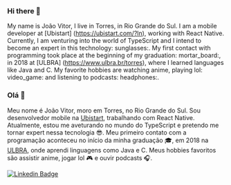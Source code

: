 ### Hi there 👋

<!--
**joaovitorleffa/joaovitorleffa** is a ✨ _special_ ✨ repository because its `README.md` (this file) appears on your GitHub profile. -->

My name is João Vitor, I live in Torres, in Rio Grande do Sul. I am a mobile developer at [Ubistart] (https://ubistart.com/?ln), working with React Native. Currently, I am venturing into the world of TypeScript and I intend to become an expert in this technology: sunglasses:. My first contact with programming took place at the beginning of my graduation: mortar_board:, in 2018 at [ULBRA] (https://www.ulbra.br/torres), where I learned languages ​​like Java and C.
My favorite hobbies are watching anime, playing lol: video_game: and listening to podcasts: headphones:.

### Olá 👋

Meu nome é João Vitor, moro em Torres, no Rio Grande do Sul. Sou desenvolvedor mobile na [Ubistart](https://ubistart.com/?ln), trabalhando com React Native. Atualmente, estou me aveturando no mundo do TypeScript e pretendo me tornar expert nessa tecnologia :sunglasses:. Meu primeiro contato com a programação aconteceu no início da minha graduação :mortar_board:, em 2018 na [ULBRA](https://www.ulbra.br/torres), onde aprendi linguagens como Java e C.
Meus hobbies favoritos são assistir anime, jogar lol :video_game: e ouvir podcasts :headphones:.

[![Linkedin Badge](https://img.shields.io/badge/-LinkedIn-blue?style=flat-square&logo=Linkedin&logoColor=white&link=https://www.linkedin.com/in/jo%C3%A3o-vitor-lumertz-a50126181/)](https://www.linkedin.com/in/jo%C3%A3o-vitor-lumertz-a50126181/)


